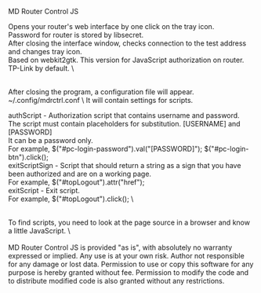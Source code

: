MD Router Control JS

Opens your router's web interface by one click on the tray icon. \
Password for router is stored by libsecret. \
After closing the interface window, checks connection to the test address and changes tray icon. \
Based on webkit2gtk. This version for JavaScript authorization on router. TP-Link by default. \

<br>
After closing the program, a configuration file will appear. ~/.config/mdrctrl.conf \
It will contain settings for scripts.

authScript - Authorization script that contains username and password. \
The script must contain placeholders for substitution. [USERNAME] and [PASSWORD] \
It can be a password only. \
For example, $("#pc-login-password").val("[PASSWORD]"); $("#pc-login-btn").click();
<br>
exitScriptSign - Script that should return a string as a sign that you have been authorized and are on a working page. \
For example, $("#topLogout").attr("href");
<br>
exitScript - Exit script. \
For example, $("#topLogout").click(); \

<br>
To find scripts, you need to look at the page source in a browser and know a little JavaScript. \

<br>
<br>
MD Router Control JS is provided "as is", with absolutely no warranty expressed or implied. 
Any use is at your own risk. Author not responsible for any damage or lost data.
Permission to use or copy this software for any purpose is hereby granted without fee. 
Permission to modify the code and to distribute modified code is also granted without 
any restrictions.
